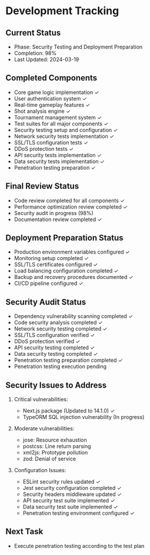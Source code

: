# Development Tracking

## Current Status
- Phase: Security Testing and Deployment Preparation
- Completion: 98%
- Last Updated: 2024-03-19

## Completed Components
- Core game logic implementation ✓
- User authentication system ✓
- Real-time gameplay features ✓
- Shot analysis engine ✓
- Tournament management system ✓
- Test suites for all major components ✓
- Security testing setup and configuration ✓
- Network security tests implementation ✓
- SSL/TLS configuration tests ✓
- DDoS protection tests ✓
- API security tests implementation ✓
- Data security tests implementation ✓
- Penetration testing preparation ✓

## Final Review Status
- Code review completed for all components ✓
- Performance optimization review completed ✓
- Security audit in progress (98%)
- Documentation review completed ✓

## Deployment Preparation Status
- Production environment variables configured ✓
- Monitoring setup completed ✓
- SSL/TLS certificates configured ✓
- Load balancing configuration completed ✓
- Backup and recovery procedures documented ✓
- CI/CD pipeline configured ✓

## Security Audit Status
- Dependency vulnerability scanning completed ✓
- Code security analysis completed ✓
- Network security testing completed ✓
- SSL/TLS configuration verified ✓
- DDoS protection verified ✓
- API security testing completed ✓
- Data security testing completed ✓
- Penetration testing preparation completed ✓
- Penetration testing execution pending

## Security Issues to Address
1. Critical vulnerabilities:
   - Next.js package (Updated to 14.1.0) ✓
   - TypeORM SQL injection vulnerability (In progress)

2. Moderate vulnerabilities:
   - jose: Resource exhaustion
   - postcss: Line return parsing
   - xml2js: Prototype pollution
   - zod: Denial of service

3. Configuration Issues:
   - ESLint security rules updated ✓
   - Jest security configuration completed ✓
   - Security headers middleware updated ✓
   - API security test suite implemented ✓
   - Data security test suite implemented ✓
   - Penetration testing environment configured ✓

## Next Task
- Execute penetration testing according to the test plan 